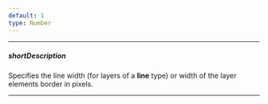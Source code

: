 ```yaml
---
default: 1
type: Number
---
```

---
##### shortDescription
Specifies the line width (for layers of a **line** type) or width of the layer elements border in pixels.

---

